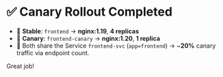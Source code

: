 # ✅ Canary Rollout Completed

- 🧱 **Stable**: `frontend` → **nginx:1.19**, **4 replicas**  
- 🐤 **Canary**: `frontend-canary` → **nginx:1.20**, **1 replica**  
- 🔀 Both share the Service `frontend-svc` (`app=frontend`) → ~**20%** canary traffic via endpoint count.

Great job!
